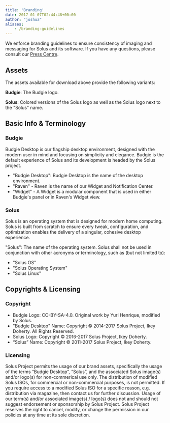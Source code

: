 ```yaml
---
title: 'Branding'
date: 2017-01-07T02:44:48+00:00
author: "joshua"
aliases:
    - /branding-guidelines
---
```


We enforce branding guidelines to ensure consistency of imaging and messaging for Solus and its software. If you have any questions, please consult our [Press Centre](https://solus-project.com/press-centre/).

## Assets

The assets available for download above provide the following variants:

**Budgie**: The Budgie logo.

**Solus**: Colored versions of the Solus logo as well as the Solus logo next to the "Solus" name.

## Basic Info & Terminology

### Budgie

Budgie Desktop is our flagship desktop environment, designed with the modern user in mind and focusing on simplicity and elegance. Budgie is the default experience of Solus and its development is headed by the Solus project.

- "Budgie Desktop": Budgie Desktop is the name of the desktop environment.
- "Raven" - Raven is the name of our Widget and Notification Center.
- "Widget" - A Widget is a modular component that is used in either Budgie's panel or in Raven's Widget view.

### Solus

Solus is an operating system that is designed for modern home computing. Solus is built from scratch to ensure every tweak, configuration, and optimization enables the delivery of a singular, cohesive desktop experience.

"Solus": The name of the operating system. Solus shall not be used in conjunction with other acronyms or terminology, such as (but not limited to):

- "Solus OS"
- "Solus Operating System"
- "Solus Linux"

## Copyrights & Licensing

### Copyright

- Budgie Logo: CC-BY-SA-4.0. Original work by Yuri Henrique, modified by Solus.
- "Budgie Desktop" Name: Copyright © 2014-2017 Solus Project, Ikey Doherty. All Rights Reserved.
- Solus Logo: Copyright © 2016-2017 Solus Project, Ikey Doherty.
- “Solus” Name: Copyright © 2011-2017 Solus Project, Ikey Doherty.


### Licensing

Solus Project permits the usage of our brand assets, specifically the usage of the terms “Budgie Desktop”, “Solus”, and the associated Solus image(s) and/or logo(s) for non-commerical use only. The distribution of modified Solus ISOs, for commercial 
or non-commercial purposes, is not permitted. If you require access to a modified Solus ISO for a specific reason, e.g. distribution via magazine, then contact us for further discussion. Usage of our term(s) and/or associated image(s) / logo(s) 
does not and should not suggest endorsement or sponsorship by Solus Project. Solus Project reserves the right to cancel, modify, or change the permission in our policies at any time at its sole discretion.